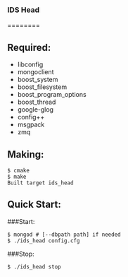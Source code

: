 ### IDS Head
========
## Required:
- libconfig
- mongoclient
- boost_system
- boost_filesystem
- boost_program_options
- boost_thread
- google-glog
- config++
- msgpack
- zmq

## Making:
```shell
$ cmake
$ make
Built target ids_head
```

## Quick Start:
###Start:
```shell
$ mongod # [--dbpath path] if needed
$ ./ids_head config.cfg
```
###Stop:
```shell
$ ./ids_head stop
```
